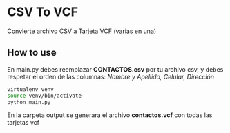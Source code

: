 # CSV To VCF

Convierte archivo CSV a Tarjeta VCF (varias en una)

## How to use
En main.py debes reemplazar **CONTACTOS.csv** por tu archivo csv, y debes respetar el orden de las columnas:
*Nombre y Apellido, Celular, Dirección*
```bash
virtualenv venv
source venv/bin/activate
python main.py
```

En la carpeta output se generara el archivo **contactos.vcf** con todas las tarjetas vcf